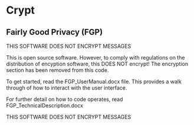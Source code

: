 # Crypt
Fairly Good Privacy (FGP)
---------------------------------------

THIS SOFTWARE DOES NOT ENCRYPT MESSAGES

This is open source software. However, to comply with regulations on the distribution of encyption software, this DOES NOT encrypt! 
The encryption section has been removed from this code. 

To get started, read the FGP_UserManual.docx file. This provides a walk through of how to interact with the user interface. 

For further detail on how to code operates, read FGP_TechnicalDescription.docx

THIS SOFTWARE DOES NOT ENCRYPT MESSAGES
